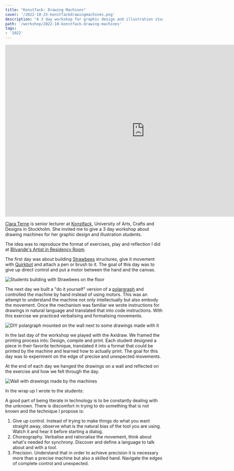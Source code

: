 ```yaml
---
title: "Konstfack: Drawing Machines"
cover: '/2022-10-25-konstfackdrawingmachines.png'
description: "A 3 day workshop for graphic design and illustration students about drawing machines where we explored the poetics of mechanical movement."
path: '/workshop/2022-10-konstfack-drawing-machines'
tags:
- '2022'
---
```


<iframe width="890" height="550" src="https://www.youtube-nocookie.com/embed/hXrsmVX1dfk" frameborder="0" allow="accelerometer; autoplay; encrypted-media; gyroscope; picture-in-picture" allowfullscreen></iframe>

[Clara Terne](http://www.claraterne.com/) is senior lecturer at [Konstfack](https://www.konstfack.se/en/), University of Arts, Crafts and Designs in Stockholm. She invited me to give a 3 day workshop about drawing machines for her graphic design and illustration students.

The idea was to reproduce the format of exercises, play and reflection I did at [Blivande's Artist in Residency Room](/blog/2021-10-02-printing-at-tau/).

The first day was about building [Strawbees](https://strawbees.com) structures, give it movement with [Quirkbot](https://strawbees.com/product/coding-and-robotics-kit-quirkbot/) and attach a pen or brush to it. The goal of this day was to give up direct control and put a motor between the hand and the canvas.

![Students building with Strawbees on the floor](./2022-10-25-konstfackdrawingmachines0.jpg)

The next day we built a "do it yourself" version of a [polargraph](https://en.wikipedia.org/wiki/Polar_plotter) and controlled the machine by hand instead of using motors. This was an attempt to understand the machine not only intellectually but also embody the movement. Once the mechanism was familiar we wrote instructions for drawings in natural language and translated that into code instructions. With this exercise we practiced verbalising and formalising movements.

![DIY polargraph mounted on the wall next to some drawings made with it](./2022-10-25-konstfackdrawingmachines1.jpg)

In the last day of the workshop we played with the Axidraw. We framed the printing process into: Design, compile and print. Each student designed a piece in their favorite technique, translated it into a format that could be printed by the machine and learned how to actually print. The goal for this day was to experiment on the edge of precise and unexpected movements.

At the end of each day we hanged the drawings on a wall and reflected on the exercise and how we felt through the day.

![Wall with drawings made by the machines](./2022-10-25-konstfackdrawingmachines2.jpg)

In the wrap up I wrote to the students:

A good part of being literate in technology is to be constantly dealing with the unknown. There is discomfort in trying to do something that is not known and the technique I propose is:

1. Give up control. Instead of trying to make things do what you want straight away, observe what is the natural bias of the tool you are using. Watch it and hear it before starting a dialog.
2. Choreography. Verbalise and rationalise the movement, think about what's needed for synchrony. Discover and define a language to talk about and with a tool.
3. Precision. Understand that in order to achieve precision it is necessary more than a precise machine but also a skilled hand. Navigate the edges of complete control and unexpected.
